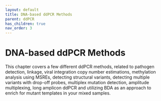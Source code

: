 ```yaml
---
layout: default
title: DNA-based ddPCR Methods
parent: ddPCR
has_children: true
nav_order: 3
---
```


# DNA-based ddPCR Methods

This chapter covers a few different ddPCR methods, related to pathogen detection, linkage, viral integration copy number estimations, methylation analysis using MSREs, detecting structural variants, detecting multiple variants with drop-off probes, multiplex mutation detection, amplitude multiplexing, long amplicon ddPCR and utilizing BDA as an approach to enrich for mutant templates in your mixed samples.
